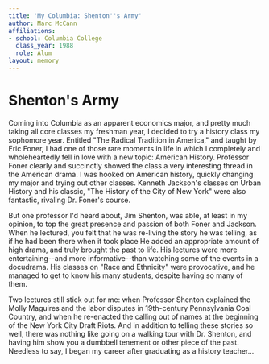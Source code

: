 ```yaml
---
title: 'My Columbia: Shenton''s Army'
author: Marc McCann
affiliations:
- school: Columbia College
  class_year: 1988
  role: Alum
layout: memory
---
```


# Shenton's Army

Coming into Columbia as an apparent economics major, and pretty much taking all core classes my freshman year, I decided to try a history class my sophomore year.  Entitled "The Radical Tradition in America," and taught by Eric Foner, I had one of those rare moments in life in which I completely and wholeheartedly fell in love with a new topic: American History.  Professor Foner clearly and succinctly showed the class a very interesting thread in the American drama.  I was hooked on American history, quickly changing my major and trying out other classes.  Kenneth Jackson's classes on Urban History and his classic, "The History of the City of New York" were also fantastic, rivaling Dr. Foner's course.

But one professor I'd heard about, Jim Shenton, was able, at least in my opinion, to top the great presence and passion of both Foner and Jackson.  When he lectured, you felt that he was re-living the story he was telling, as if he had been there when it took place  He added an appropriate amount of high drama, and truly brought the past to life.  His lectures were more entertaining--and more informative--than watching some of the events in a docudrama.  His classes on "Race and Ethnicity" were provocative, and he managed to get to know his many students, despite having so many of them.

Two lectures still stick out for me: when Professor Shenton explained the Molly Maguires and the labor disputes in 19th-century Pennsylvania Coal Country, and when he re-enacted the calling out of names at the beginning of the New York City Draft Riots.  And in addition to telling these stories so well, there was nothing like going on a walking tour with Dr. Shenton, and having him show you a dumbbell tenement or other piece of the past.  Needless to say, I began my career after graduating as a history teacher...
